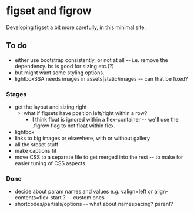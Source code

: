 # figset and figrow

Developing figset a bit more carefully, in this minimal site.

## To do

* either use bootstrap consistently, or not at all -- i.e. remove the dependency.  bs is good for sizing etc.(?)
* but might want some styling options.
* lightboxSSA needs images in assets|static/images -- can that be fixed? 

### Stages

* get the layout and sizing right
  * what if figsets have position left/right within a row?
    - I think float is ignored within a flex-container -- we'll use the .figrow flag to not float within flex.
* lightbox
* links to big images or elsewhere, with or without gallery
* all the srcset stuff
* make captions fit
* move CSS to a separate file to get merged into the rest -- to make for easier tuning of CSS aspects.

### Done

* decide about param names and values e.g. valign=left or align-contents=flex-start ?  -- custom ones
* shortcodes/partials/options -- what about namespacing?  parent?
